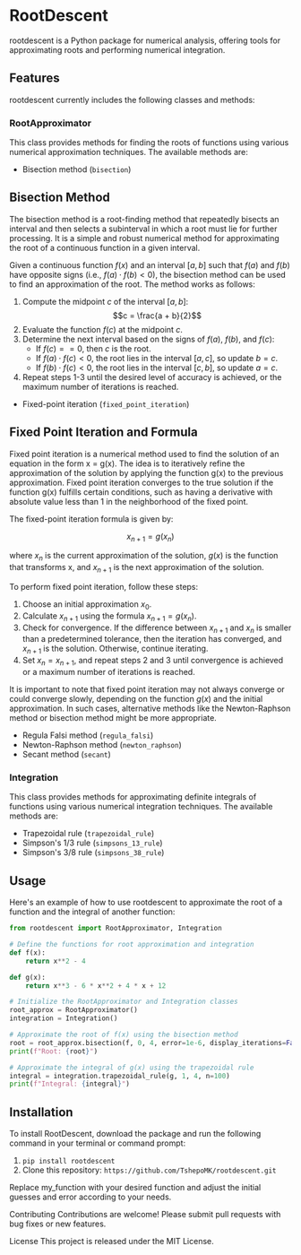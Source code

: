 # RootDescent

rootdescent is a Python package for numerical analysis, offering tools for approximating roots and performing numerical integration.

## Features

rootdescent currently includes the following classes and methods:

### RootApproximator

This class provides methods for finding the roots of functions using various numerical approximation techniques. The available methods are:

- Bisection method (`bisection`)

## Bisection Method

The bisection method is a root-finding method that repeatedly bisects an interval and then selects a subinterval in which a root must lie for further processing. It is a simple and robust numerical method for approximating the root of a continuous function in a given interval.

Given a continuous function $f(x)$ and an interval $[a, b]$ such that $f(a)$ and $f(b)$ have opposite signs (i.e., $f(a) \cdot f(b) < 0$), the bisection method can be used to find an approximation of the root. The method works as follows:

1. Compute the midpoint $c$ of the interval $[a, b]$: $$c = \frac{a + b}{2}$$
2. Evaluate the function $f(c)$ at the midpoint $c$.
3. Determine the next interval based on the signs of $f(a)$, $f(b)$, and $f(c)$:
   - If $f(c) == 0$, then $c$ is the root.
   - If $f(a) \cdot f(c) < 0$, the root lies in the interval $[a, c]$, so update $b = c$.
   - If $f(b) \cdot f(c) < 0$, the root lies in the interval $[c, b]$, so update $a = c$.
4. Repeat steps 1-3 until the desired level of accuracy is achieved, or the maximum number of iterations is reached.




- Fixed-point iteration (`fixed_point_iteration`)

## Fixed Point Iteration and Formula

Fixed point iteration is a numerical method used to find the solution of an equation in the form x = g(x). The idea is to iteratively refine the approximation of the solution by applying the function g(x) to the previous approximation. Fixed point iteration converges to the true solution if the function g(x) fulfills certain conditions, such as having a derivative with absolute value less than 1 in the neighborhood of the fixed point.

The fixed-point iteration formula is given by:

$$
x_{n+1} = g(x_n)
$$

where $x_n$ is the current approximation of the solution, $g(x)$ is the function that transforms x, and $x_{n+1}$ is the next approximation of the solution.

To perform fixed point iteration, follow these steps:

1. Choose an initial approximation $x_0$.
2. Calculate $x_{n+1}$ using the formula $x_{n+1} = g(x_n)$.
3. Check for convergence. If the difference between $x_{n+1}$ and $x_n$ is smaller than a predetermined tolerance, then the iteration has converged, and $x_{n+1}$ is the solution. Otherwise, continue iterating.
4. Set $x_n = x_{n+1}$, and repeat steps 2 and 3 until convergence is achieved or a maximum number of iterations is reached.

It is important to note that fixed point iteration may not always converge or could converge slowly, depending on the function $g(x)$ and the initial approximation. In such cases, alternative methods like the Newton-Raphson method or bisection method might be more appropriate.


- Regula Falsi method (`regula_falsi`)
- Newton-Raphson method (`newton_raphson`)
- Secant method (`secant`)

### Integration

This class provides methods for approximating definite integrals of functions using various numerical integration techniques. The available methods are:

- Trapezoidal rule (`trapezoidal_rule`)
- Simpson's 1/3 rule (`simpsons_13_rule`)
- Simpson's 3/8 rule (`simpsons_38_rule`)

## Usage

Here's an example of how to use rootdescent to approximate the root of a function and the integral of another function:

```python
from rootdescent import RootApproximator, Integration

# Define the functions for root approximation and integration
def f(x):
    return x**2 - 4

def g(x):
    return x**3 - 6 * x**2 + 4 * x + 12

# Initialize the RootApproximator and Integration classes
root_approx = RootApproximator()
integration = Integration()

# Approximate the root of f(x) using the bisection method
root = root_approx.bisection(f, 0, 4, error=1e-6, display_iterations=False)
print(f"Root: {root}")

# Approximate the integral of g(x) using the trapezoidal rule
integral = integration.trapezoidal_rule(g, 1, 4, n=100)
print(f"Integral: {integral}")

```
## Installation

To install RootDescent, download the package and run the following command in your terminal or command prompt:

1. ``` pip install rootdescent ```
2. Clone this repository: ``` https://github.com/TshepoMK/rootdescent.git ```




Replace my_function with your desired function and adjust the initial guesses and error according to your needs.

Contributing
Contributions are welcome! Please submit pull requests with bug fixes or new features.

License
This project is released under the MIT License.


